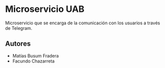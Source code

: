 # Microservicio UAB

Microservicio que se encarga de la comunicación con los usuarios a través de Telegram.

## Autores

- Matías Busum Fradera
- Facundo Chazarreta
